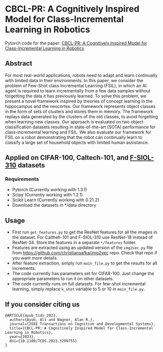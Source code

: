﻿# CBCL-PR: A Cognitively Inspired Model for Class-Incremental Learning in Robotics
Pytorch code for the paper: [CBCL-PR: A Cognitively Inspired Model for Class-Incremental Learning in Robotics](https://ieeexplore.ieee.org/document/10197149)
## Abstract
For most real-world applications, robots need to adapt and learn continually with limited data in their environments. In this paper, we consider the problem of Few-Shot class Incremental Learning (FSIL), in which an AI agent is required to learn incrementally from a few data samples without forgetting the data it has previously learned. To solve this problem, we present a novel framework inspired by theories of concept learning in the hippocampus and the neocortex. Our framework represents object classes in the form of sets of clusters and stores them in memory. The framework replays data generated by the clusters of the old classes, to avoid forgetting when learning new classes. Our approach is evaluated on two object classification datasets resulting in state-of-the-art (SOTA) performance for class-incremental learning and FSIL. We also evaluate our framework for FSIL on a robot demonstrating that the robot can continually learn to classify a large set of household objects with limited human assistance.

## Applied on CIFAR-100, Caltech-101, and [F-SIOL-310](https://arxiv.org/abs/2103.12242) datasets 

### Requirements
* Pytorch (Currently working with 1.3.1)
* Scipy (Currently working with 1.2.1)
* Scikit Learn (Currently working with 0.21.2)
* Download the datasets in */data directory
## Usage
* First run ```get_features.py``` to get the ResNet features for all the images in the dataset. For Caltheh-101 and F-SIOL-310 use ResNet-18 instead of ResNet-34. Store the features in a separate ```*/features``` folder.
* Features are extracted using an updated version of the ```img2vec.py``` file from https://github.com/christiansafka/img2vec repo. Check that repo if you want more details.
* After feature extraction, simply run ```main_file.py``` to get the results for all increments.
* The code currently has parameters set for CIFAR-100. Just change the appropriate parameters to run it on other datasets.
* The code currently runs on full datasets. For few-shot incremental learning, simply replace ```k_shot``` variable to 5 or 10 in ```main_file.py```.
## If you consider citing us
```
@ARTICLE{ayub_tcds_2023,
  author={Ayub, Ali and Wagner, Alan R.},
  journal={IEEE Transactions on Cognitive and Developmental Systems}, 
  title={CBCL-PR: A Cognitively Inspired Model for Class-Incremental Learning in Robotics}, 
  year={2023},
  doi={10.1109/TCDS.2023.3299755}
}
```
